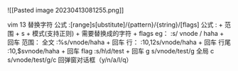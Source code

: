 ![[Pasted image 20230413081255.png]]

vim 13 替换字符 
公式 :[range]s[ubstitute]/{pattern}/{string}/[flags]
公式 : + 范围 + s + 模式(支持正则) + 需要替换成的字符 + flags
eg： :s/ vnode / haha + 回车
范围：
全文 :%s/vnode/haha + 回车
行： :10,12s/vnode/haha + 回车
行尾 :10,$svnode/haha + 回车 
flag :s/h\d/test + 回车
		g s/vnode/test/g 全局
		 c s/vnode/test/g/c 回弹窗对话框（y/n/a/l/q）